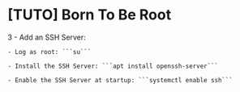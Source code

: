 # [TUTO] Born To Be Root

3 - Add an SSH Server:

	- Log as root: ```su```
	
	- Install the SSH Server: ```apt install openssh-server```
	
	- Enable the SSH Server at startup: ```systemctl enable ssh```
